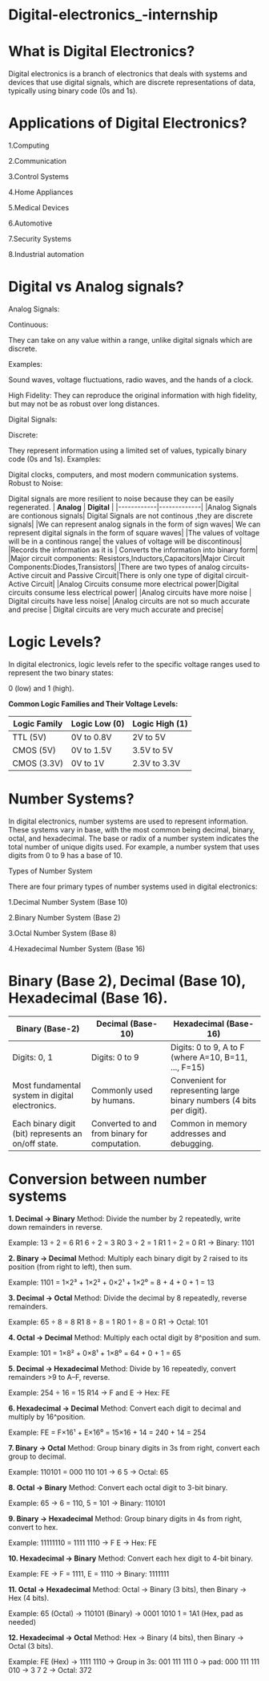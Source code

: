 # Digital-electronics_-internship

# What is Digital Electronics?

Digital electronics is a branch of electronics that deals with systems and devices that use digital signals, which are discrete representations of data, 
typically using binary code (0s and 1s).


# Applications of Digital Electronics?

1.Computing

2.Communication

3.Control Systems

4.Home Appliances

5.Medical Devices

6.Automotive

7.Security Systems

8.Industrial automation


# Digital vs Analog signals?

Analog Signals:

Continuous:

They can take on any value within a range, unlike digital signals which are discrete.

Examples:

Sound waves, voltage fluctuations, radio waves, and the hands of a clock. 

High Fidelity:
They can reproduce the original information with high fidelity, but may not be as robust over long distances. 

Digital Signals:

Discrete:

They represent information using a limited set of values, typically binary code (0s and 1s). 
Examples:

Digital clocks, computers, and most modern communication systems. 
Robust to Noise:

Digital signals are more resilient to noise because they can be easily regenerated. 
| **Analog** | **Digital** |
|------------|-------------|
|Analog Signals are contionous signals| Digital Signals are not continous ,they are discrete signals|
|We can represent analog signals in the form of sign waves| We can represent digital signals in the form of square waves|
|The values of voltage will be in a continous range| the values of voltage will be discontinous|
|Records the information as it is | Converts the information into binary form|
|Major circuit components: Resistors,Inductors,Capacitors|Major Circuit Components:Diodes,Transistors|
|There are two types of analog circuits-Active circuit and Passive Circuit|There is only one type of digital circuit-Active Circuit|
|Analog Circuits consume more electrical power|Digital circuits consume less electrical power|
|Analog circuits have more noise | Digital circuits have less noise|
|Analog circuits are not so much accurate and precise | Digital circuits are very much accurate and precise|

# Logic Levels?

In digital electronics, logic levels refer to the specific voltage ranges used to represent the two binary states: 

0 (low) and 1 (high).

**Common Logic Families and Their Voltage Levels:**

| **Logic Family** |	**Logic Low (0)** |	**Logic High (1)** |
|------------------|--------------------|---------------------|
|TTL (5V) |	0V to 0.8V |	2V to 5V|
|CMOS (5V)|	0V to 1.5V|	3.5V to 5V|
|CMOS (3.3V) |	0V to 1V |	2.3V to 3.3V|

# Number Systems?

In digital electronics, number systems are used to represent information. These systems vary in base, with the most common being decimal, binary, octal, and hexadecimal. The base or radix of a number system indicates the total number of unique digits used. For example, a number system that uses digits from 0 to 9 has a base of 10.

Types of Number System

There are four primary types of number systems used in digital electronics:

1.Decimal Number System (Base 10)

2.Binary Number System (Base 2)

3.Octal Number System (Base 8)

4.Hexadecimal Number System (Base 16)

# Binary (Base 2), Decimal (Base 10), Hexadecimal (Base 16).
|**Binary (Base-2)** | **Decimal (Base-10)** | **Hexadecimal (Base-16)** |
|--------------------|-----------------------|---------------------------|
|Digits: 0, 1|Digits: 0 to 9|Digits: 0 to 9, A to F (where A=10, B=11, ..., F=15)|
|Most fundamental system in digital electronics.|Commonly used by humans.|Convenient for representing large binary numbers (4 bits per  digit).|
|Each binary digit (bit) represents an on/off state.|Converted to and from binary for computation.|Common in memory addresses and debugging.|

# Conversion between number systems 

**1. Decimal → Binary**
Method: Divide the number by 2 repeatedly, write down remainders in reverse.

Example: 13 ÷ 2 = 6 R1 6 ÷ 2 = 3 R0 3 ÷ 2 = 1 R1 1 ÷ 2 = 0 R1 → Binary: 1101

**2. Binary → Decimal**
Method: Multiply each binary digit by 2 raised to its position (from right to left), then sum.

Example: 1101 = 1×2³ + 1×2² + 0×2¹ + 1×2⁰ = 8 + 4 + 0 + 1 = 13

**3. Decimal → Octal**
Method: Divide the decimal by 8 repeatedly, reverse remainders.

Example: 65 ÷ 8 = 8 R1 8 ÷ 8 = 1 R0 1 ÷ 8 = 0 R1 → Octal: 101

**4. Octal → Decimal**
Method: Multiply each octal digit by 8^position and sum.

Example: 101 = 1×8² + 0×8¹ + 1×8⁰ = 64 + 0 + 1 = 65

**5. Decimal → Hexadecimal**
Method: Divide by 16 repeatedly, convert remainders >9 to A–F, reverse.

Example: 254 ÷ 16 = 15 R14 → F and E → Hex: FE

**6. Hexadecimal → Decimal**
Method: Convert each digit to decimal and multiply by 16^position.

Example: FE = F×16¹ + E×16⁰ = 15×16 + 14 = 240 + 14 = 254

**7. Binary → Octal**
Method: Group binary digits in 3s from right, convert each group to decimal.

Example: 110101 = 000 110 101 → 6 5 → Octal: 65

**8. Octal → Binary**
Method: Convert each octal digit to 3-bit binary.

Example: 65 → 6 = 110, 5 = 101 → Binary: 110101

**9. Binary → Hexadecimal**
Method: Group binary digits in 4s from right, convert to hex.

Example: 11111110 = 1111 1110 → F E → Hex: FE

**10. Hexadecimal → Binary**
Method: Convert each hex digit to 4-bit binary.

Example: FE → F = 1111, E = 1110 → Binary: 1111111

**11. Octal → Hexadecimal**
Method: Octal → Binary (3 bits), then Binary → Hex (4 bits).

Example: 65 (Octal) → 110101 (Binary) → 0001 1010 1 = 1A1 (Hex, pad as needed)

**12. Hexadecimal → Octal**
Method: Hex → Binary (4 bits), then Binary → Octal (3 bits).

Example: FE (Hex) → 1111 1110 → Group in 3s: 001 111 111 0 → pad: 000 111 111 010 → 3 7 2 → Octal: 372




